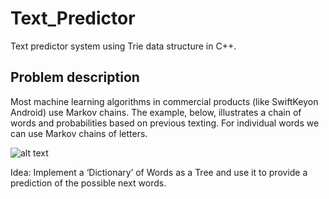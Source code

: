 # Text_Predictor
Text predictor system using Trie data structure in C++.

## Problem description
Most machine learning algorithms in commercial products (like SwiftKeyon Android) use Markov chains. 
The example, below, illustrates a chain of words and probabilities based on previous texting.
For individual words we can use Markov chains of letters.

![alt text](https://scontent-mrs1-1.xx.fbcdn.net/v/t1.0-9/39558007_2332259600124120_2671139607055171584_n.jpg?_nc_cat=0&oh=f095c39587c1f0f4cd7a9632d925f1ae&oe=5BEE5BFE)

Idea: Implement a ‘Dictionary’ of Words as a Tree and use it to
provide a prediction of the possible next words. 

